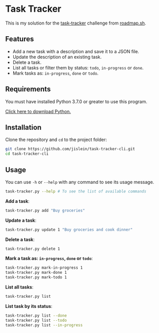 # Task Tracker

This is my solution for the [task-tracker](https://roadmap.sh/projects/task-tracker) challenge from [roadmap.sh](https://roadmap.sh/).

## Features

- Add a new task with a description and save it to a JSON file.
- Update the description of an existing task.
- Delete a task.
- List all tasks or filter them by status: `todo`, `in-progress` or `done`.
- Mark tasks as: `in-progress`, `done` or `todo`.

## Requirements

You must have installed Python 3.7.0 or greater to use this program.

[Click here to download Python.](https://www.python.org/downloads/)

## Installation

Clone the repository and `cd` to the project folder:

```bash
git clone https://github.com/jislein/task-tracker-cli.git
cd task-tracker-cli
```

## Usage

You can use `-h` or `--help` with any command to see its usage message.

```bash
task-tracker.py --help # To see the list of available commands
```

**Add a task**:
```bash
task-tracker.py add "Buy groceries"
```

**Update a task**:
```bash
task-tracker.py update 1 "Buy groceries and cook dinner"
```

**Delete a task**:
```bash
task-tracker.py delete 1
```

**Mark a task as: `in-progress`, `done` or `todo`**:
```bash
task-tracker.py mark-in-progress 1
task-tracker.py mark-done 1
task-tracker.py mark-todo 1
```

**List all tasks**:
```bash
task-tracker.py list
```

**List task by its status**:
```bash
task-tracker.py list --done
task-tracker.py list --todo
task-tracker.py list --in-progress
```

